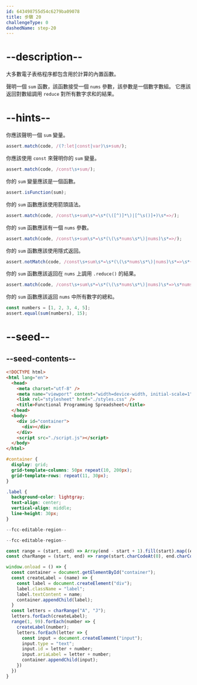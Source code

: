 ```yaml
---
id: 643498755d54c6279ba09078
title: 步驟 20
challengeType: 0
dashedName: step-20
---
```


# --description--

大多數電子表格程序都包含用於計算的內置函數。

聲明一個 `sum` 函數，該函數接受一個 `nums` 參數，該參數是一個數字數組。 它應該返回對數組調用 `reduce` 對所有數字求和的結果。

# --hints--

你應該聲明一個 `sum` 變量。

```js
assert.match(code, /(?:let|const|var)\s+sum/);
```

你應該使用 `const` 來聲明你的 `sum` 變量。

```js
assert.match(code, /const\s+sum/);
```

你的 `sum` 變量應該是一個函數。

```js
assert.isFunction(sum);
```

你的 `sum` 函數應該使用箭頭語法。

```js
assert.match(code, /const\s+sum\s*=\s*(\([^)]*\)|[^\s()]+)\s*=>/);
```

你的 `sum` 函數應該有一個 `nums` 參數。

```js
assert.match(code, /const\s+sum\s*=\s*(\(\s*nums\s*\)|nums)\s*=>/);
```

你的 `sum` 函數應該使用隱式返回。

```js
assert.notMatch(code, /const\s+sum\s*=\s*(\(\s*nums\s*\)|nums)\s*=>\s*{/);
```

你的 `sum` 函數應該返回在 `nums` 上調用 `.reduce()` 的結果。

```js
assert.match(code, /const\s+sum\s*=\s*(\(\s*nums\s*\)|nums)\s*=>\s*nums\.reduce\(/);
```

你的 `sum` 函數應該返回 `nums` 中所有數字的總和。

```js
const numbers = [1, 2, 3, 4, 5];
assert.equal(sum(numbers), 15);
```

# --seed--

## --seed-contents--

```html
<!DOCTYPE html>
<html lang="en">
  <head>
    <meta charset="utf-8" />
    <meta name="viewport" content="width=device-width, initial-scale=1" />
    <link rel="stylesheet" href="./styles.css" />
    <title>Functional Programming Spreadsheet</title>
  </head>
  <body>
    <div id="container">
      <div></div>
    </div>
    <script src="./script.js"></script>
  </body>
</html>
```

```css
#container {
  display: grid;
  grid-template-columns: 50px repeat(10, 200px);
  grid-template-rows: repeat(11, 30px);
}

.label {
  background-color: lightgray;
  text-align: center;
  vertical-align: middle;
  line-height: 30px;
}
```

```js
--fcc-editable-region--

--fcc-editable-region--

const range = (start, end) => Array(end - start + 1).fill(start).map((element, index) => element + index);
const charRange = (start, end) => range(start.charCodeAt(0), end.charCodeAt(0)).map(code => String.fromCharCode(code));

window.onload = () => {
  const container = document.getElementById("container");
  const createLabel = (name) => {
    const label = document.createElement("div");
    label.className = "label";
    label.textContent = name;
    container.appendChild(label);
  }
  const letters = charRange("A", "J");
  letters.forEach(createLabel);
  range(1, 99).forEach(number => {
    createLabel(number);
    letters.forEach(letter => {
      const input = document.createElement("input");
      input.type = "text";
      input.id = letter + number;
      input.ariaLabel = letter + number;
      container.appendChild(input);
    })
  })
}
```
